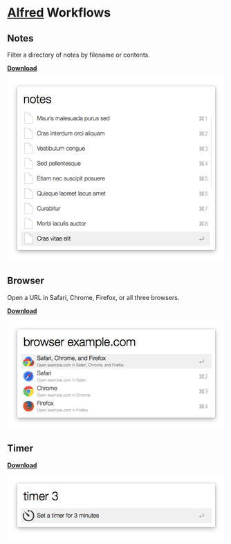 # [Alfred](http://alfredapp.com) Workflows

## Notes

Filter a directory of notes by filename or contents.

**[Download](https://github.com/jamesmclendon/Alfred-Workflows/blob/master/Notes.alfredworkflow?raw=true)**

![Notes screenshot](https://raw.githubusercontent.com/jamesmclendon/Alfred-Workflows/master/Notes.png)

## Browser

Open a URL in Safari, Chrome, Firefox, or all three browsers.

**[Download](https://github.com/jamesmclendon/Alfred-Workflows/blob/master/Browser.alfredworkflow?raw=true)**

![Browser screenshot](https://raw.githubusercontent.com/jamesmclendon/Alfred-Workflows/master/Browser.png)

## Timer

**[Download](https://github.com/jamesmclendon/Alfred-Workflows/blob/master/Timer.alfredworkflow?raw=true)**

![Timer screenshot](https://raw.githubusercontent.com/jamesmclendon/Alfred-Workflows/master/Timer.png)
